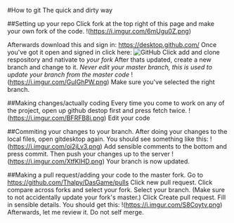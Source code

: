 #How to git The quick and dirty way

##Setting up your repo
Click fork at the top right of this page and make your own fork of the code.
!(https://i.imgur.com/6mUgu0Z.png)

Afterwards download this and sign in: https://desktop.github.com/
Once you've got it open and signed in click here:
![GitHub](https://puu.sh/FID3u.png)
Click add and clone respository and nativate to *your fork*
After thats updated, create a new branch and change to it. *Never edit your master branch, this is used to update your branch from the master code*
!(https://i.imgur.com/GuIGhPW.png)
Make sure you've selected the right branch.

##Making changes/actually coding
Every time you come to work on any of the project, open up github destop first and press fetch twice.
!(https://i.imgur.com/BFRFB8i.png)
Edit your code

##Commiting your changes to your branch.
After doing your changes to the local files, open gitdesktop again.
You should see something like this:
!(https://i.imgur.com/oi2jLv3.png)
Add sensible comments to the bottom and press commit.
Then push your changes up to the server
!(https://i.imgur.com/XtfKIHD.png)
Your branch is now updated.

##Making a pull request/adding your code to the master fork.
Go to https://github.com/Thalpy/DasGame/pulls
Click new pull request.
Click compare across forks and select your fork.
Select your branch.
(Make sure to not accidentally update your fork's master.)
Click Create pull request.
Fill in sensible details.
You should get this:
!(https://i.imgur.com/S8Coytv.png)
Afterwards, let me review it. Do not self merge.

